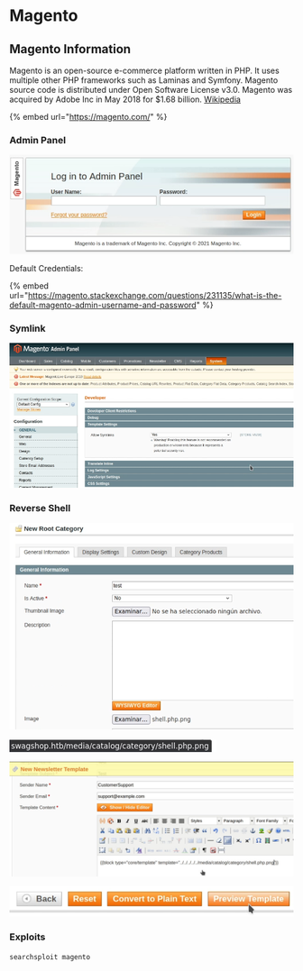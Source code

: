 # Magento

## Magento Information

 Magento is an open-source e-commerce platform written in PHP. It uses multiple other PHP frameworks such as Laminas and Symfony. Magento source code is distributed under Open Software License v3.0. Magento was acquired by Adobe Inc in May 2018 for $1.68 billion. [Wikipedia](https://en.wikipedia.org/wiki/Magento)

{% embed url="https://magento.com/" %}

### Admin Panel

![Magento Admin Panel](../../../.gitbook/assets/image%20%2810%29.png)

Default Credentials:

{% embed url="https://magento.stackexchange.com/questions/231135/what-is-the-default-magento-admin-username-and-password" %}

### Symlink

![Template Symlink](../../../.gitbook/assets/image%20%2814%29.png)

### Reverse Shell

![Upload Reverse Shell](../../../.gitbook/assets/image%20%2813%29.png)

![Mouse Hovering on Reverse Shell File](../../../.gitbook/assets/image%20%2812%29.png)

![New Template with Directory Traversal ](../../../.gitbook/assets/image%20%2811%29.png)

![Preview Template to Excute Reverse Shell File](../../../.gitbook/assets/image%20%2815%29.png)

### Exploits

```text
searchsploit magento
```

